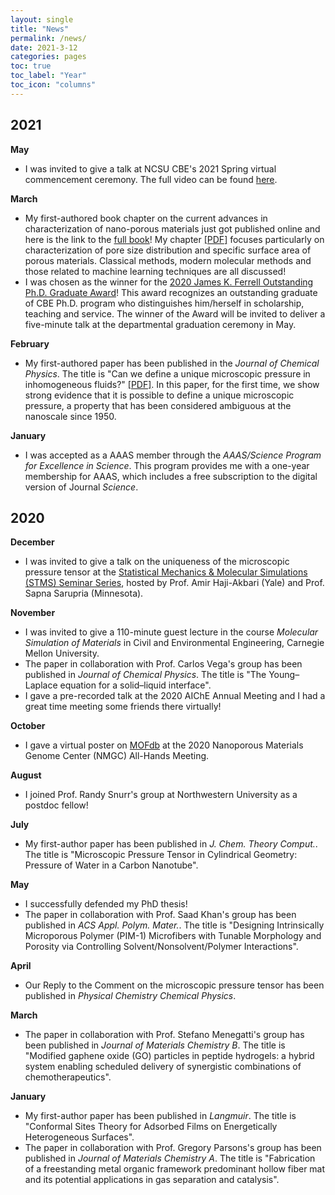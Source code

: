 ```yaml
---
layout: single
title: "News"
permalink: /news/
date: 2021-3-12
categories: pages
toc: true
toc_label: "Year"
toc_icon: "columns"
---
```

## 2021
**May**
- I was invited to give a talk at NCSU CBE's 2021 Spring virtual commencement ceremony. The full video can be found [here](https://www.youtube.com/watch?v=ZWm5DkHOJgU).

**March**
- My first-authored book chapter on the current advances in characterization of nano-porous materials just got published online and here is the link to the [full book](https://link.springer.com/book/10.1007/978-3-030-65991-2)! My chapter [[PDF]](http://kaihangshi.github.io/assets/docs/book/PorousMaterials_Chap12_2021.pdf) focuses particularly on characterization of pore size distribution and specific surface area of porous materials. Classical methods, modern molecular methods and those related to machine learning techniques are all discussed! 
- I was chosen as the winner for the [2020 James K. Ferrell Outstanding Ph.D. Graduate Award](https://www.cbe.ncsu.edu/graduate/graduate-student-awards/)! This award recognizes an outstanding graduate of CBE Ph.D. program who distinguishes him/herself in scholarship, teaching and service. The winner of the Award will be invited to deliver a five-minute talk at the departmental graduation ceremony in May.  

**February**
- My first-authored paper has been published in the *Journal of Chemical Physics*. The title is "Can we define a unique microscopic pressure in inhomogeneous fluids?" [[PDF]](http://kaihangshi.github.io/assets/docs/paper/Shi_JCP_2021.pdf). In this paper, for the first time, we show strong evidence that it is possible to define a unique microscopic pressure, a property that has been considered ambiguous at the nanoscale since 1950.

**January**
- I was accepted as a AAAS member through the *AAAS/Science Program for Excellence in Science*. This program provides me with a one-year membership for AAAS, which includes a free subscription to the digital version of Journal *Science*.

## 2020
**December** 
- I was invited to give a talk on the uniqueness of the microscopic pressure tensor at the [Statistical Mechanics & Molecular Simulations (STMS) Seminar Series](https://sites.google.com/view/stms2021/schedule?authuser=0), hosted by Prof. Amir Haji-Akbari (Yale) and Prof. Sapna Sarupria (Minnesota).

**November**
- I was invited to give a 110-minute guest lecture in the course *Molecular Simulation of Materials* in Civil and Environmental Engineering, Carnegie Mellon University.
- The paper in collaboration with Prof. Carlos Vega's group has been published in *Journal of Chemical Physics*. The title is "The Young–Laplace equation for a solid–liquid interface".
- I gave a pre-recorded talk at the 2020 AIChE Annual Meeting and I had a great time meeting some friends there virtually!

**October**
- I gave a virtual poster on [MOFdb](https://mof.tech.northwestern.edu/) at the 2020 Nanoporous Materials Genome Center (NMGC) All-Hands Meeting.  

**August**
- I joined Prof. Randy Snurr's group at Northwestern University as a postdoc fellow!

**July**
- My first-author paper has been published in *J. Chem. Theory Comput.*. The title is "Microscopic Pressure Tensor in Cylindrical Geometry: Pressure of Water in a Carbon Nanotube".

**May**
- I successfully defended my PhD thesis! 
- The paper in collaboration with Prof. Saad Khan's group has been published in *ACS Appl. Polym. Mater.*. The title is "Designing Intrinsically Microporous Polymer (PIM-1) Microfibers with Tunable Morphology and Porosity via Controlling Solvent/Nonsolvent/Polymer Interactions".

**April**
- Our Reply to the Comment on the microscopic pressure tensor has been published in *Physical Chemistry Chemical Physics*. 

**March**
- The paper in collaboration with Prof. Stefano Menegatti's group has been published in *Journal of Materials Chemistry B*. The title is "Modified gaphene oxide (GO) particles in peptide hydrogels: a hybrid system enabling scheduled delivery of synergistic combinations of chemotherapeutics".

**January**
- My first-author paper has been published in *Langmuir*. The title is "Conformal Sites Theory for Adsorbed Films on Energetically Heterogeneous Surfaces".
- The paper in collaboration with Prof. Gregory Parsons's group has been published in *Journal of Materials Chemistry A*. The title is "Fabrication of a freestanding metal organic framework predominant hollow fiber mat and its potential applications in gas separation and catalysis".



